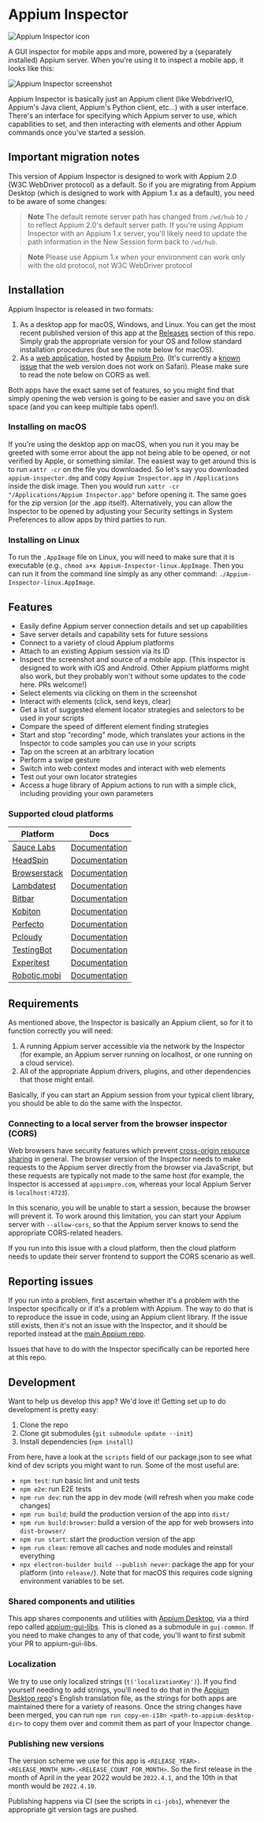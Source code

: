 # Appium Inspector

![Appium Inspector icon](./docs/icon.png)

A GUI inspector for mobile apps and more, powered by a (separately installed) Appium server. When you're using it to inspect a mobile app, it looks like this:

![Appium Inspector screenshot](./docs/inspector-window.png)

Appium Inspector is basically just an Appium client (like WebdriverIO, Appium's Java client, Appium's Python client, etc...) with a user interface. There's an interface for specifying which Appium server to use, which capabilities to set, and then interacting with elements and other Appium commands once you've started a session.

## Important migration notes

This version of Appium Inspector is designed to work with Appium 2.0 (W3C WebDriver protocol) as a default. So if you are migrating from Appium Desktop (which is designed to work with Appium 1.x as a default), you need to be aware of some changes:

> **Note** The default remote server path has changed from `/wd/hub` to `/` to reflect Appium 2.0's default server path. If you're using Appium Inspector with an Appium 1.x server, you'll likely need to update the path information in the New Session form back to `/wd/hub`.

> **Note** Please use Appium 1.x when your environment can work only with the old protocol, not W3C WebDriver protocol

## Installation

Appium Inspector is released in two formats:

1. As a desktop app for macOS, Windows, and Linux. You can get the most recent published version of this app at the [Releases](https://github.com/appium/appium-inspector/releases) section of this repo. Simply grab the appropriate version for your OS and follow standard installation procedures (but see the note below for macOS).
2. As a [web application](https://inspector.appiumpro.com), hosted by [Appium Pro](https://appiumpro.com). (It's currently a [known issue](https://github.com/appium/appium-inspector/issues/103) that the web version does not work on Safari). Please make sure to read the note below on CORS as well.

Both apps have the exact same set of features, so you might find that simply opening the web version is going to be easier and save you on disk space (and you can keep multiple tabs open!).

### Installing on macOS

If you're using the desktop app on macOS, when you run it you may be greeted with some error about the app not being able to be opened, or not verified by Apple, or something similar. The easiest way to get around this is to run `xattr -cr` on the file you downloaded. So let's say you downloaded `appium-inspector.dmg` and copy `Appium Inspector.app` in `/Applications` inside the disk image. Then you would run `xattr -cr "/Applications/Appium Inspector.app"` before opening it. The same goes for the zip version (or the .app itself). Alternatively, you can allow the Inspector to be opened by adjusting your Security settings in System Preferences to allow apps by third parties to run.

### Installing on Linux

To run the `.AppImage` file on Linux, you will need to make sure that it is executable (e.g.,
`chmod a+x Appium-Inspector-linux.AppImage`. Then you can run it from the command line simply as
any other command: `./Appium-Inspector-linux.AppImage`.

## Features

* Easily define Appium server connection details and set up capabilities
* Save server details and capability sets for future sessions
* Connect to a variety of cloud Appium platforms
* Attach to an existing Appium session via its ID
* Inspect the screenshot and source of a mobile app. (This inspector is designed to work with iOS and Android. Other Appium platforms might also work, but they probably won't without some updates to the code here. PRs welcome!)
* Select elements via clicking on them in the screenshot
* Interact with elements (click, send keys, clear)
* Get a list of suggested element locator strategies and selectors to be used in your scripts
* Compare the speed of different element finding strategies
* Start and stop "recording" mode, which translates your actions in the Inspector to code samples you can use in your scripts
* Tap on the screen at an arbitrary location
* Perform a swipe gesture
* Switch into web context modes and interact with web elements
* Test out your own locator strategies
* Access a huge library of Appium actions to run with a simple click, including providing your own parameters

### Supported cloud platforms

|     Platform     | Docs
| ---------------- | ------|
| [Sauce Labs](https://saucelabs.com) | [Documentation](https://wiki.saucelabs.com/)            |
| [HeadSpin](https://headspin.io) | [Documentation](https://headspin.io/)                 |
| [Browserstack](https://browserstack.com) | [Documentation](https://www.browserstack.com/docs) |
| [Lambdatest](https://lambdatest.com) | [Documentation](https://www.lambdatest.com/support/docs/appium-inspector-integration) |
| [Bitbar](https://bitbar.com) | [Documentation](http://docs.bitbar.com/)                       |
| [Kobiton](https://kobiton.com) | [Documentation](https://docs.kobiton.com/)                       |
| [Perfecto](https://www.perfecto.io) | [Documentation](https://developers.perfectomobile.com/display/PD/Appium) |
| [Pcloudy](https://www.pcloudy.com) | [Documentation](https://www.pcloudy.com/mobile-application-testing-documentation) |
| [TestingBot](https://testingbot.com) | [Documentation](https://testingbot.com/support) |
| [Experitest](http://www.experitest.com) | [Documentation](https://docs.experitest.com/display/TE/Appium) |
| [Robotic.mobi](https://www.robotic.mobi) | [Documentation](https://robotic.mobi/appium-remote) |

## Requirements

As mentioned above, the Inspector is basically an Appium client, so for it to function correctly you will need:

1. A running Appium server accessible via the network by the Inspector (for example, an Appium server running on localhost, or one running on a cloud service).
2. All of the appropriate Appium drivers, plugins, and other dependencies that those might entail.

Basically, if you can start an Appium session from your typical client library, you should be able to do the same with the Inspector.

### Connecting to a local server from the browser inspector (CORS)

Web browsers have security features which prevent [cross-origin resource sharing](https://developer.mozilla.org/en-US/docs/Web/HTTP/CORS) in general. The browser version of the Inspector needs to make requests to the Appium server directly from the browser via JavaScript, but these requests are typically not made to the same host (for example, the Inspector is accessed at `appiumpro.com`, whereas your local Appium Server is `localhost:4723`).

In this scenario, you will be unable to start a session, because the browser will prevent it. To work around this limitation, you can start your Appium server with `--allow-cors`, so that the Appium server knows to send the appropriate CORS-related headers.

If you run into this issue with a cloud platform, then the cloud platform needs to update their server frontend to support the CORS scenario as well.

## Reporting issues

If you run into a problem, first ascertain whether it's a problem with the Inspector specifically or if it's a problem with Appium. The way to do that is to reproduce the issue in code, using an Appium client library. If the issue still exists, then it's not an issue with the Inspector, and it should be reported instead at the [main Appium repo](https://github.com/appium/appium/issues).

Issues that have to do with the Inspector specifically can be reported here at this repo.

## Development

Want to help us develop this app? We'd love it! Getting set up to do development is pretty easy:

1. Clone the repo
2. Clone git submodules (`git submodule update --init`)
3. Install dependencies (`npm install`)

From here, have a look at the `scripts` field of our package.json to see what kind of dev scripts you might want to run. Some of the most useful are:

* `npm test`: run basic lint and unit tests
* `npm e2e`: run E2E tests
* `npm run dev`: run the app in dev mode (will refresh when you make code changes)
* `npm run build`: build the production version of the app into `dist/`
* `npm run build:browser`: build a version of the app for web browsers  into `dist-browser/`
* `npm run start`: start the production version of the app
* `npm run clean`: remove all caches and node modules and reinstall everything
* `npx electron-builder build --publish never`: package the app for your platform (into `release/`). Note that for macOS this requires code signing environment variables to be set.

### Shared components and utilities

This app shares components and utilities with [Appium Desktop](https://github.com/appium/appium-desktop), via a third repo called [appium-gui-libs](https://github.com/appium/appium-gui-libs). This is cloned as a submodule in `gui-common`. If you need to make changes to any of that code, you'll want to first submit your PR to appium-gui-libs.

### Localization

We try to use only localized strings (`t('localizationKey')`). If you find yourself needing to add strings, you'll need to do that in the [Appium Desktop repo](https://github.com/appium/appium-desktop)'s English translation file, as the strings for both apps are maintained there for a variety of reasons. Once the string changes have been merged, you can run `npm run copy-en-i18n <path-to-appium-desktop-dir>` to copy them over and commit them as part of your Inspector change.

### Publishing new versions

The version scheme we use for this app is `<RELEASE_YEAR>.<RELEASE_MONTH_NUM>.<RELEASE_COUNT_FOR_MONTH>`. So the first release in the month of April in the year 2022 would be `2022.4.1`, and the 10th in that month would be `2022.4.10`.

Publishing happens via CI (see the scripts in `ci-jobs`), whenever the appropriate git version tags are pushed.
